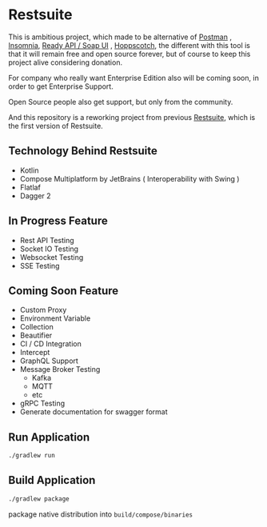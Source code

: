 # Restsuite

This is ambitious project, which made to be alternative of [Postman](https://www.postman.com/)
, [Insomnia](https://insomnia.rest/), [Ready API / Soap UI](https://smartbear.com/)
, [Hoppscotch](https://hoppscotch.io/), the different with this tool is that it will remain free and open source
forever, but of course to keep this project alive considering donation.

For company who really want Enterprise Edition also will be coming soon, in order to get Enterprise Support.

Open Source people also get support, but only from the community.

And this repository is a reworking project from previous [Restsuite](https://github.com/supanadit/restsuite), which is
the first version of Restsuite.

## Technology Behind Restsuite

- Kotlin
- Compose Multiplatform by JetBrains ( Interoperability with Swing )
- Flatlaf
- Dagger 2

## In Progress Feature

- Rest API Testing
- Socket IO Testing
- Websocket Testing
- SSE Testing

## Coming Soon Feature

- Custom Proxy
- Environment Variable
- Collection
- Beautifier
- CI / CD Integration
- Intercept
- GraphQL Support
- Message Broker Testing
    - Kafka
    - MQTT
    - etc
- gRPC Testing
- Generate documentation for swagger format

## Run Application

```bash
./gradlew run
```

## Build Application

```bash
./gradlew package
```

package native distribution into `build/compose/binaries`
